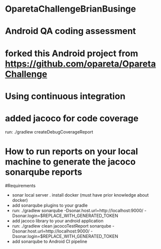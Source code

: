 # OparetaChallengeBrianBusinge
# Android QA coding assessment
# forked this Android project from https://github.com/opareta/OparetaChallenge
# Using continuous integration 
# added jacoco for code coverage
run: 
./gradlew createDebugCoverageReport 

# How to run reports on your local machine to generate the jacoco sonarqube reports
#Requirements
 - sonar local server 
  . install docker (must have prior knowledge about docker)
 - add sonarqube plugins to your gradle
 - run:  ./gradlew sonarqube -Dsonar.host.url=http://localhost:9000/ -Dsonar.login=$REPLACE_WITH_GENERATED_TOKEN
 - add jacoco library to your android application
 - run: ./gradlew clean jacocoTestReport sonarqube -Dsonar.host.url=http://localhost:9000/ -Dsonar.login=$REPLACE_WITH_GENERATED_TOKEN
 - add sonarqube to Android CI pipeline
 

